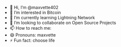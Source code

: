 - 👋 Hi, I’m @maxvette402
- 👀 I’m interested in Bitcoin
- 🌱 I’m currently learning Lightning Network
- 💞️ I’m looking to collaborate on Open Source Projects
- 📫 How to reach me:
- 😄 Pronouns: maxvette
- ⚡ Fun fact: choose life

<!---
maxvette402/maxvette402 is a ✨ special ✨ repository because its `README.md` (this file) appears on your GitHub profile.
You can click the Preview link to take a look at your changes.
--->
